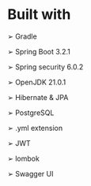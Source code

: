 # Built with
➢ Gradle

➢ Spring Boot 3.2.1	 

➢ Spring security 6.0.2	 

➢ OpenJDK 21.0.1 

➢ Hibernate & JPA 

➢ PostgreSQL 

➢ .yml extension 

➢ JWT 

➢ lombok 

➢ Swagger UI
